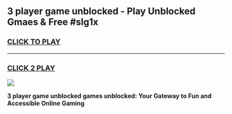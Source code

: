 
## 3 player game unblocked - Play Unblocked Gmaes & Free #slg1x
<h3>
<a href="https://news.freeplayer.one?title=3_player_game_unblocked&ref=26F">CLICK TO PLAY</a></h3>
<hr>

<h3>
<a href="https://news.freeplayer.one?title=3_player_game_unblocked&ref=26F">CLICK 2 PLAY</a>
  
</h3>

<a href="https://news.freeplayer.one?title=3_player_game_unblocked&ref=26F/"><img src="https://clearcache.store/games.png"></a>


**3 player game unblocked games unblocked: Your Gateway to Fun and Accessible Online Gaming**
